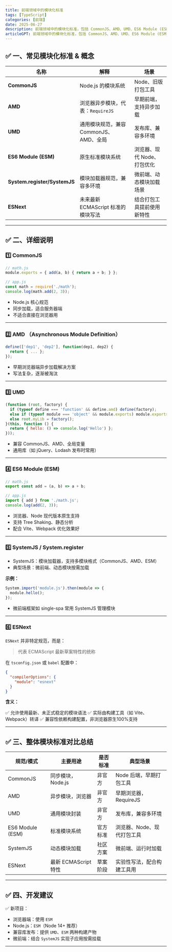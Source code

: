 ```yaml
---
title: 前端领域中的模块化标准
tags: [TypeScript]
categories: [前端]
date: 2025-06-27
description: 前端领域中的模块化标准，包括 CommonJS、AMD、UMD、ES6 Module (ESM)、SystemJS / System.register、ESNext 等。
articleGPT: 前端领域中的模块化标准，包括 CommonJS、AMD、UMD、ES6 Module (ESM)、SystemJS / System.register、ESNext 等。
---
```





## ✅ 一、常见模块化标准 & 概念

| 名称                           | 解释                        | 场景               |
| ---------------------------- | ------------------------- | ---------------- |
| **CommonJS**                 | Node.js 的模块系统             | Node、旧版打包工具      |
| **AMD**                      | 浏览器异步模块，代表：`RequireJS`    | 早期前端，支持异步加载      |
| **UMD**                      | 通用模块规范，兼容 CommonJS、AMD、全局 | 发布库、兼容多环境        |
| **ES6 Module (ESM)**         | 原生标准模块系统                  | 浏览器、现代 Node、打包优化 |
| **System.register/SystemJS** | 模块加载器规范，兼容多环境             | 微前端、动态模块加载场景     |
| **ESNext**                   | 未来最新 ECMAScript 标准的模块写法   | 结合打包工具提前使用新特性    |

---

## ✅ 二、详细说明

### 1️⃣ **CommonJS**

```js
// math.js
module.exports = { add(a, b) { return a + b; } };

// app.js
const math = require('./math');
console.log(math.add(2, 3));
```

- Node.js 核心规范
- 同步加载，适合服务器端
- 不适合直接在浏览器用

---

### 2️⃣ **AMD** （Asynchronous Module Definition）

```js
define(['dep1', 'dep2'], function(dep1, dep2) {
  return { ... };
});
```

- 早期浏览器端异步加载解决方案
- 写法复杂，逐渐被淘汰

---

### 3️⃣ **UMD**

```js
(function (root, factory) {
  if (typeof define === 'function' && define.amd) define(factory);
  else if (typeof module === 'object' && module.exports) module.exports = factory();
  else root.myLib = factory();
}(this, function () {
  return { hello: () => console.log('Hello') };
}));
```

- 兼容 CommonJS、AMD、全局变量
- 通用库（如 jQuery、Lodash 发布时常用）

---

### 4️⃣ **ES6 Module (ESM)**

```js
// math.js
export const add = (a, b) => a + b;

// app.js
import { add } from './math.js';
console.log(add(2, 3));
```

- 浏览器、Node 现代版本原生支持
- 支持 Tree Shaking、静态分析
- 配合 Vite、Webpack 优化效果好

---

### 5️⃣ **SystemJS / System.register**

- SystemJS：模块加载器，支持多模块格式（CommonJS、AMD、ESM）
- 典型场景：微前端、动态模块按需加载

**示例：**

```js
System.import('module.js').then(module => {
  module.hello();
});
```

- 微前端框架如 single-spa 常用 SystemJS 管理模块

---

### 6️⃣ **ESNext**

`ESNext` 并非特定规范，而是：

> 代表 ECMAScript 最新草案特性的统称

在 `tsconfig.json` 或 `babel` 配置中：

```json
{
  "compilerOptions": {
    "module": "esnext"
  }
}
```

**含义：**

✅ 允许使用最新、未正式稳定的模块语法
✅ 实际由构建工具（如 Vite、Webpack）转译
✅ 兼容性依赖构建配置，非浏览器原生100%支持

---

## ✅ 三、整体模块标准对比总结

| 规范/模式            | 主要用途             | 是否标准 | 典型场景            |
| ---------------- | ---------------- | ---- | --------------- |
| CommonJS         | 同步模块，Node.js     | 非官方  | Node 后端，早期打包工具  |
| AMD              | 异步模块，浏览器         | 非官方  | 早期浏览器，RequireJS |
| UMD              | 通用模块封装           | 非官方  | 发布库，兼容多环境       |
| ES6 Module (ESM) | 标准模块系统           | 官方标准 | 浏览器、Node、现代打包工具 |
| SystemJS         | 动态模块加载           | 社区方案 | 微前端、运行时加载       |
| ESNext           | 最新 ECMAScript 特性 | 草案阶段 | 实验性写法，配合构建工具用   |

---

## ✅ 四、开发建议

✅ 新项目：

* 浏览器端：使用 `ESM`
* Node.js：`ESM`（Node 14+ 推荐）
* 兼容库发布：提供 `UMD`、`ESM` 两种构建产物
* 微前端：结合 `SystemJS` 实现子应用按需挂载

---
